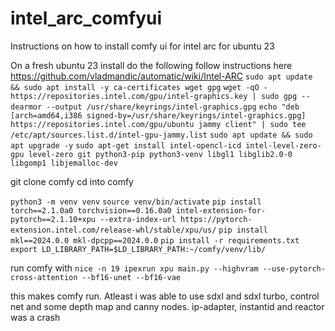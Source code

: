 # intel_arc_comfyui
Instructions on how to install comfy ui for intel arc for  ubuntu 23



On a fresh ubuntu 23 install do the following
follow instructions here https://github.com/vladmandic/automatic/wiki/Intel-ARC
`sudo apt update && sudo apt install -y ca-certificates wget gpg`
`wget -qO - https://repositories.intel.com/gpu/intel-graphics.key | sudo gpg --dearmor --output /usr/share/keyrings/intel-graphics.gpg`
`echo "deb [arch=amd64,i386 signed-by=/usr/share/keyrings/intel-graphics.gpg] https://repositories.intel.com/gpu/ubuntu jammy client" | sudo tee /etc/apt/sources.list.d/intel-gpu-jammy.list`
`sudo apt update && sudo apt upgrade -y`
`sudo apt-get install intel-opencl-icd intel-level-zero-gpu level-zero git python3-pip python3-venv libgl1 libglib2.0-0 libgomp1 libjemalloc-dev`

git clone comfy
cd into comfy

`python3 -m venv venv`
`source venv/bin/activate`
`pip install torch==2.1.0a0 torchvision==0.16.0a0 intel-extension-for-pytorch==2.1.10+xpu --extra-index-url https://pytorch-extension.intel.com/release-whl/stable/xpu/us/`
`pip install mkl==2024.0.0 mkl-dpcpp==2024.0.0`
`pip install -r requirements.txt`
`export LD_LIBRARY_PATH=$LD_LIBRARY_PATH:~/comfy/venv/lib/`

run comfy with 
`nice -n 19 ipexrun xpu main.py --highvram --use-pytorch-cross-attention --bf16-unet --bf16-vae`

this makes comfy run. Atleast i was able to use sdxl and sdxl turbo, control net and some  depth map and canny nodes.
ip-adapter, instantid and reactor was a crash



